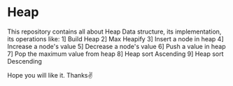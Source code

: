 # Heap
This repository contains all about Heap Data structure, its implementation, its operations like:
  1] Build Heap
  2] Max Heapify
  3] Insert a node in heap
  4] Increase a node's value
  5] Decrease a node's value
  6] Push a value in heap
  7] Pop the maximum value from heap
  8] Heap sort Ascending
  9] Heap sort Descending
  
Hope you will like it. Thanks✌
